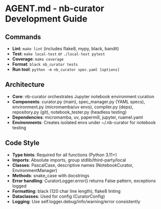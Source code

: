 # AGENT.md - nb-curator Development Guide

## Commands
- **Lint**: `make lint` (includes flake8, mypy, black, bandit)
- **Test**: `make local-test` or `./local-test pytest` 
- **Coverage**: `make coverage`
- **Format**: `black nb_curator tests`
- **Run tool**: `python -m nb_curator spec.yaml [options]`

## Architecture
- **Core**: nb-curator orchestrates Jupyter notebook environment curation
- **Components**: curator.py (main), spec_manager.py (YAML specs), environment.py (micromamba/uv envs), compiler.py (deps), repository.py (git), notebook_tester.py (headless testing)
- **Dependencies**: micromamba, uv, papermill, jupyter, ruamel.yaml
- **Environments**: Creates isolated envs under ~/.nb-curator for notebook testing

## Code Style
- **Type hints**: Required for all functions (Python 3.11+)
- **Imports**: Absolute imports, group stdlib/third-party/local
- **Classes**: PascalCase, descriptive names (NotebookCurator, EnvironmentManager)
- **Methods**: snake_case with docstrings
- **Error handling**: CuratorLogger.error() returns False pattern, exceptions logged
- **Formatting**: black (120 char line length), flake8 linting
- **Dataclasses**: Used for config (CuratorConfig)
- **Logging**: Use self.logger.debug/info/warning/error consistently
